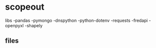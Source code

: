 # scopeout


libs 
-pandas
-pymongo
-dnspython
-python-dotenv
-requests
-fredapi
-openpyxl
-shapely


files
-